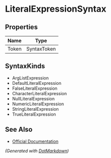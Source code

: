 # LiteralExpressionSyntax

## Properties

| Name  | Type        |
| ----- | ----------- |
| Token | SyntaxToken |

## SyntaxKinds

* ArgListExpression
* DefaultLiteralExpression
* FalseLiteralExpression
* CharacterLiteralExpression
* NullLiteralExpression
* NumericLiteralExpression
* StringLiteralExpression
* TrueLiteralExpression

## See Also

* [Official Documentation](https://docs.microsoft.com/en-us/dotnet/api/microsoft.codeanalysis.csharp.syntax.literalexpressionsyntax)


*\(Generated with [DotMarkdown](http://github.com/JosefPihrt/DotMarkdown)\)*